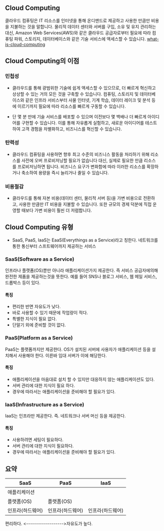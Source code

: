 ## Cloud Computing
>
클라우드 컴퓨팅은 IT 리소스를 인터넷을 통해 온디맨드로 제공하고 사용한 만큼만 비용을 지불하는 것을 말합니다. 물리적 데이터 센터와 서버를 구입, 소유 및 유지 관리하는 대신, Amazon Web Services(AWS)와 같은 클라우드 공급자로부터 필요에 따라 컴퓨팅 파워, 스토리지, 데이터베이스와 같은 기술 서비스에 액세스할 수 있습니다.
[what-is-cloud-computing](https://aws.amazon.com/ko/what-is-cloud-computing/)

## Cloud Computing의 이점
### 민첩성
- 클라우드를 통해 광범위한 기술에 쉽게 액세스할 수 있으므로, 더 빠르게 혁신하고 상상할 수 있는 거의 모든 것을 구축할 수 있습니다. 컴퓨팅, 스토리지 및 데이터베이스와 같은 인프라 서비스부터 사물 인터넷, 기계 학습, 데이터 레이크 및 분석 등에 이르기까지 필요에 따라 리소스를 빠르게 구동할 수 있습니다.

- 단 몇 분 만에 기술 서비스를 배포할 수 있으며 이전보다 몇 백배나 더 빠르게 아이디어를 구현할 수 있습니다. 이를 통해 자유롭게 실험하고, 새로운 아이디어를 테스트하여 고객 경험을 차별화하고, 비즈니스를 혁신할 수 있습니다.

### 탄력성
- 클라우드 컴퓨팅을 사용하면 향후 최고 수준의 비즈니스 활동을 처리하기 위해 리소스를 사전에 오버 프로비저닝할 필요가 없습니다 대신, 실제로 필요한 만큼 리소스를 프로비저닝하면 됩니다. 비즈니스 요구가 변화함에 따라 이러한 리소스를 확장하거나 축소하여 용량을 즉시 늘리거나 줄일 수 있습니다.

### 비용절감
- 클라우드를 통해 자본 비용(데이터 센터, 물리적 서버 등)을 가변 비용으로 전환하고, 사용한 만큼만 IT 비용을 지불할 수 있습니다. 또한 규모의 경제 덕분에 직접 운영할 때보다 가변 비용이 훨씬 더 저렴합니다. 


## Cloud Computing 유형
- SaaS, PaaS, IaaS는 EaaS(Everythings as a Service)라고 칭한다. 네트워크를 통한 통신부터 스프트웨어까지 제공하는 서비스

### SaaS(Software as a Service)
>
인프라나 플랫폼(OS)뿐만 아니라 애플리케이션가지 제공한다. 즉 서비스 공급자에의해 완전한 제품을 제공하는것을 뜻한다.
예를 들어 SNS나 블로그 서비스, 웹 메일 서비스, 드롭박스 등이 있다.

#### 특징
- 편리한 반면 자유도가 낮다.
- 바로 사용할 수 있기 때문에 작업량이 적다.
- 특별한 지식이 필요 없다.
- 단말기 외에 준비할 것이 없다.
  

### PaaS(Platform as a Service)
>
PaaS는 플랫폼까지만 제공한다.
OS가 설치된 서버에 사용자가 애플리케이션 등을 설치해서 사용해야 한다. 이른바 임대 서버가 이에 해당한다.

#### 특징
- 애플리케이션을 마음대로 설치 할 수 있지만 대응하지 않는 애플리케이션도 있다. 
- 서버 관리에 대한 지식이 필요 하다.
- 경우에 따라서는 애플리케이션을 준비해야 할 필요가 있다.

### IaaS(Infrastructure as a Service)
>
IaaS는 인프라만 제공한다. 즉. 네트워크나 서버 머신 등을 제공한다.

#### 특징
- 사용하려면 세팅이 필요하다.
- 서버 관리에 대한 지식이 필요하다.
- 경우에 따라서는 애플리케이션을 준비해야 할 필요가 있다.


## 요약
|SaaS|PaaS|IaaS|
|----|----|----|
|애플리케이션|||
|플랫폼(OS)|플랫폼(OS)||
|인프라(하드웨어)|인프라(하드웨어)|인프라(하드웨어)|

편리하다. <------------------->자유도가 높다.
